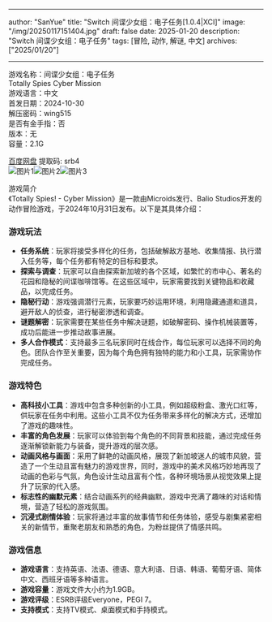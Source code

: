 
---
author: "SanYue"
title: "Switch 间谍少女组：电子任务[1.0.4|XCI]"
image: "/img/20250117151404.jpg"
draft: false
date: 2025-01-20
description: "Switch 间谍少女组：电子任务"
tags: [冒险, 动作, 解谜, 中文]
archives: ["2025/01/20"]

---

游戏名称：间谍少女组：电子任务   
Totally Spies  Cyber Mission    
游戏语言：中文  
首发日期：2024-10-30  
解压密码：wing515  
是否有金手指：否  
版本：无   
容量：2.1G

[百度网盘](https://pan.baidu.com/s/1WDUzTEe4OKHxWhglrn5swQ) 提取码: srb4  
![图片1](/img/de7994.jpg)![图片2](/img/8eeb28.jpg)![图片3](/img/3c6af5.jpg)  

游戏简介  
《Totally Spies! - Cyber Mission》是一款由Microids发行、Balio Studios开发的动作冒险游戏，于2024年10月31日发布。以下是其具体介绍：

### 游戏玩法
- **任务系统**：玩家将接受多样化的任务，包括破解敌方基地、收集情报、执行潜入任务等，每个任务都有特定的目标和要求。
- **探索与调查**：玩家可以自由探索新加坡的各个区域，如繁忙的市中心、著名的花园和隐秘的间谍咖啡馆等。在这些区域中，玩家需要找到关键物品和收藏品，以完成任务。
- **隐秘行动**：游戏强调潜行元素，玩家要巧妙运用环境，利用隐藏通道和道具，避开敌人的侦查，进行秘密渗透和调查。
- **谜题解密**：玩家需要在某些任务中解决谜题，如破解密码、操作机械装置等，成功后能进一步推动故事进展。
- **多人合作模式**：支持最多三名玩家同时在线合作，每位玩家可以选择不同的角色。团队合作至关重要，因为每个角色拥有独特的能力和小工具，玩家需协作完成任务。

### 游戏特色
- **高科技小工具**：游戏中包含多种创新的小工具，例如超级粉盒、激光口红等，供玩家在任务中利用。这些小工具不仅为任务带来多样化的解决方式，还增加了游戏的趣味性。
- **丰富的角色发展**：玩家可以体验到每个角色的不同背景和技能，通过完成任务逐渐解锁新能力与装备，提升游戏的层次感。
- **动画风格与画面**：采用了鲜艳的动画风格，展现了新加坡迷人的城市风貌，营造了一个生动且富有魅力的游戏世界，同时，游戏中的美术风格巧妙地再现了动画的色彩与气氛，角色设计生动且富有个性，各种环境场景从视觉效果上提升了玩家的代入感。
- **标志性的幽默元素**：结合动画系列的经典幽默，游戏中充满了趣味的对话和情境，营造了轻松的游戏氛围。
- **沉浸式剧情体验**：玩家将通过丰富的故事情节和任务体验，感受与剧集紧密相关的新情节，重聚老朋友和熟悉的角色，为粉丝提供了情感共鸣。

### 游戏信息
- **游戏语言**：支持英语、法语、德语、意大利语、日语、韩语、葡萄牙语、简体中文、西班牙语等多种语言。
- **游戏容量**：游戏文件大小约为1.9GB。
- **游戏评级**：ESRB评级Everyone，PEGI 7。
- **支持模式**：支持TV模式、桌面模式和手持模式。

